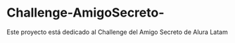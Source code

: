 # Challenge-AmigoSecreto-
Este proyecto está dedicado al Challenge del Amigo Secreto de Alura Latam
